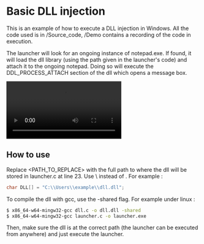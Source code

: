 # Basic DLL injection

This is an example of how to execute a DLL injection in Windows. All the code used is in /Source_code, /Demo contains a recording of the code in execution.

The launcher will look for an ongoing instance of notepad.exe. If found, it will load the dll library (using the path given in the launcher's code) and attach it to the ongoing notepad. Doing so will execute the DDL_PROCESS_ATTACH section of the dll which opens a message box.

![Watch a demo here](https://raw.githubusercontent.com/geoffrey-diederichs/Red_team_tools/main/DLL_injection/Basic_DLL_injection/Demo/basic_dll_injection_demo.mp4)

## How to use

Replace <PATH_TO_REPLACE> with the full path to where the dll will be stored in launcher.c at line 23. Use \\ instead of \. For example :

```C
char DLL[] = "C:\\Users\\example\\dll.dll";
```

To compile the dll with gcc, use the -shared flag. For example under linux :

```sh
$ x86_64-w64-mingw32-gcc dll.c -o dll.dll -shared
$ x86_64-w64-mingw32-gcc launcher.c -o launcher.exe 
```

Then, make sure the dll is at the correct path (the launcher can be executed from anywhere) and just execute the launcher.
